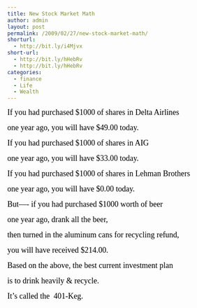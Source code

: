 ```yaml
---
title: New Stock Market Math
author: admin
layout: post
permalink: /2009/02/27/new-stock-market-math/
shorturl:
  - http://bit.ly/i4Mjvx
short-url:
  - http://bit.ly/hHebRv
  - http://bit.ly/hHebRv
categories:
  - finance
  - Life
  - Wealth
---
```

<p style="text-align: left;">
  <span style="font-family: Georgia; color: black; font-size: medium;"><span style="font-size: 13.5pt; color: black; font-family: Georgia;"> If you had purchased $1000 of shares in Delta Airlines </span></span>
</p>

<p style="text-align: left;">
  <span style="font-family: Georgia; color: black; font-size: medium;"><span style="font-size: 13.5pt; color: black; font-family: Georgia;">one year ago, you will have $49.00 today. </span></span><span style="font-family: Arial; color: black; font-size: x-small;"><span style="font-size: 10pt; color: black; font-family: Arial;"> </span></span>
</p>

<p style="text-align: left;">
  <span style="font-family: Georgia; color: black; font-size: medium;"><span style="font-size: 13.5pt; color: black; font-family: Georgia;">If you had purchased $1000 of shares in AIG </span></span>
</p>

<p style="text-align: left;">
  <span style="font-family: Georgia; color: black; font-size: medium;"><span style="font-size: 13.5pt; color: black; font-family: Georgia;">one year ago, you will have $33.00 today. </span></span><span style="font-family: Arial; color: black; font-size: x-small;"><span style="font-size: 10pt; color: black; font-family: Arial;"> </span></span>
</p>

<p style="text-align: left;">
  <span style="font-family: Georgia; color: black; font-size: medium;"><span style="font-size: 13.5pt; color: black; font-family: Georgia;">If you had purchased $1000 of shares in Lehman Brothers</span></span><span style="font-family: Arial; color: black; font-size: x-small;"><span style="font-size: 10pt; color: black; font-family: Arial;"> </span></span>
</p>

<p style="text-align: left;">
  <span style="font-family: Georgia; color: black; font-size: medium;"><span style="font-size: 13.5pt; color: black; font-family: Georgia;"> one year ago, you will have $0.00 today. </span></span><span style="font-family: Arial; color: black; font-size: x-small;"><span style="font-size: 10pt; color: black; font-family: Arial;"> </span></span>
</p>

<p style="text-align: left;">
  <span style="font-family: Georgia; color: black; font-size: medium;"><span style="font-size: 13.5pt; color: black; font-family: Georgia;">But&#8212;- if you had purchased $1000 worth of beer </span></span>
</p>

<p style="text-align: left;">
  <span style="font-family: Georgia; color: black; font-size: medium;"><span style="font-size: 13.5pt; color: black; font-family: Georgia;">one year ago, drank all the beer, </span></span>
</p>

<p style="text-align: left;">
  <span style="font-family: Georgia; color: black; font-size: medium;"><span style="font-size: 13.5pt; color: black; font-family: Georgia;">then turned in the aluminum cans for recycling refund, </span></span>
</p>

<p style="text-align: left;">
  <span style="font-family: Georgia; color: black; font-size: medium;"><span style="font-size: 13.5pt; color: black; font-family: Georgia;">you will have received $214.00.</span></span><span style="font-family: Georgia; color: black; font-size: medium;"><span style="font-weight: bold; font-size: 13.5pt; color: black; font-family: Georgia;"><br /> <span style="font-family: Georgia;"><span style="font-family: Georgia;"> </span></span></span></span><span style="font-family: Arial; color: black; font-size: x-small;"><span style="font-size: 10pt; color: black; font-family: Arial;"> </span></span>
</p>

<p style="text-align: left;">
  <span style="font-family: Georgia; color: black; font-size: medium;"><span style="font-size: 13.5pt; color: black; font-family: Georgia;"> Based on the above, the best current investment plan </span></span>
</p>

<p style="text-align: left;">
  <span style="font-family: Georgia; color: black; font-size: medium;"><span style="font-size: 13.5pt; color: black; font-family: Georgia;">is to drink heavily & recycle. </span></span><span style="font-family: Arial; color: black; font-size: x-small;"><span style="font-size: 10pt; color: black; font-family: Arial;"> </span></span>
</p>

<p style="text-align: left;">
  <span style="font-family: Georgia; color: black; font-size: medium;"><span style="font-size: 13.5pt; color: black; font-family: Georgia;"> It&#8217;s called the  401-Keg.</span></span>
</p>